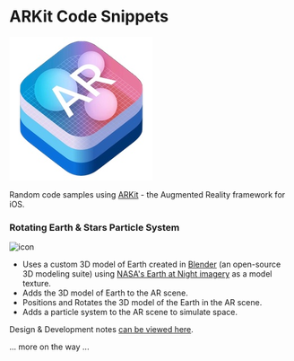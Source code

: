 # ARKit Code Snippets

![logo](ARKit.jpg)

Random code samples using [ARKit](https://developer.apple.com/arkit/) - the Augmented Reality framework for iOS.

### Rotating Earth & Stars Particle System

![icon](Snippets/RotatingEarth/screenshots/RotatingEarthExample.gif)

* Uses a custom 3D model of Earth created in [Blender](https://www.blender.org) (an open-source 3D modeling suite) using [NASA's Earth at Night imagery](https://www.nasa.gov/topics/earth/earthday/gall_earth_night.html) as a model texture.
* Adds the 3D model of Earth to the AR scene.
* Positions and Rotates the 3D model of the Earth in the AR scene.
* Adds a particle system to the AR scene to simulate space.

Design & Development notes [can be viewed here](Snippets/RotatingEarth/README.md).

... more on the way ...

<!-- 

### Touching Virtual Objects in an AR Scene
* Uses touch gesture to interact wiht 3D object.
* When touch intesects 3D object, a particle system is added to the scene.

### Touch Fire

* Gets location of touch gesture.
* Translate the screen space to 'world space'.
* Spawns a fire particle system at the touched location.

### Menu UI of Virtual Objects

* Creates a menu UI on top of the AR scene.
* When user chooses a menu item of a 3D object, it is added to the AR scene origin.

--> 
